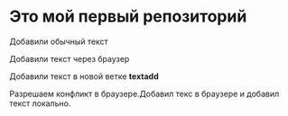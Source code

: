 # Это мой первый репозиторий

Добавили обычный текст

Добавили текст через браузер

Добавили текст в новой ветке **textadd**

Разрешаем конфликт в браузере.Добавил текс в браузере и добавил текст локально.

